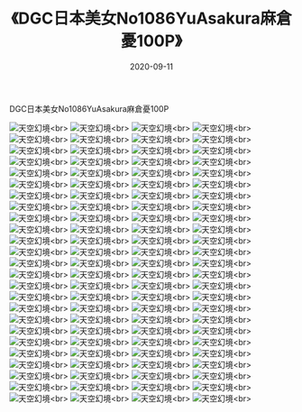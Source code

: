 ﻿---
layout: post
title: 《DGC日本美女No1086YuAsakura麻倉憂100P》
date: 2020-09-11
img: http://photo.orgx.cf/性感/2020/DGC日本美女No1086YuAsakura麻倉憂100P/000.jpg
tags: [美女,性感,泳衣]
---

DGC日本美女No1086YuAsakura麻倉憂100P



![天空幻境](http://photo.orgx.cf/性感/2020/DGC日本美女No1086YuAsakura麻倉憂100P/001.jpg''天空幻境'')<br>
![天空幻境](http://photo.orgx.cf/性感/2020/DGC日本美女No1086YuAsakura麻倉憂100P/002.jpg''天空幻境'')<br>
![天空幻境](http://photo.orgx.cf/性感/2020/DGC日本美女No1086YuAsakura麻倉憂100P/003.jpg''天空幻境'')<br>
![天空幻境](http://photo.orgx.cf/性感/2020/DGC日本美女No1086YuAsakura麻倉憂100P/004.jpg''天空幻境'')<br>
![天空幻境](http://photo.orgx.cf/性感/2020/DGC日本美女No1086YuAsakura麻倉憂100P/005.jpg''天空幻境'')<br>
![天空幻境](http://photo.orgx.cf/性感/2020/DGC日本美女No1086YuAsakura麻倉憂100P/006.jpg''天空幻境'')<br>
![天空幻境](http://photo.orgx.cf/性感/2020/DGC日本美女No1086YuAsakura麻倉憂100P/007.jpg''天空幻境'')<br>
![天空幻境](http://photo.orgx.cf/性感/2020/DGC日本美女No1086YuAsakura麻倉憂100P/008.jpg''天空幻境'')<br>
![天空幻境](http://photo.orgx.cf/性感/2020/DGC日本美女No1086YuAsakura麻倉憂100P/009.jpg''天空幻境'')<br>
![天空幻境](http://photo.orgx.cf/性感/2020/DGC日本美女No1086YuAsakura麻倉憂100P/010.jpg''天空幻境'')<br>
![天空幻境](http://photo.orgx.cf/性感/2020/DGC日本美女No1086YuAsakura麻倉憂100P/011.jpg''天空幻境'')<br>
![天空幻境](http://photo.orgx.cf/性感/2020/DGC日本美女No1086YuAsakura麻倉憂100P/012.jpg''天空幻境'')<br>
![天空幻境](http://photo.orgx.cf/性感/2020/DGC日本美女No1086YuAsakura麻倉憂100P/013.jpg''天空幻境'')<br>
![天空幻境](http://photo.orgx.cf/性感/2020/DGC日本美女No1086YuAsakura麻倉憂100P/014.jpg''天空幻境'')<br>
![天空幻境](http://photo.orgx.cf/性感/2020/DGC日本美女No1086YuAsakura麻倉憂100P/015.jpg''天空幻境'')<br>
![天空幻境](http://photo.orgx.cf/性感/2020/DGC日本美女No1086YuAsakura麻倉憂100P/016.jpg''天空幻境'')<br>
![天空幻境](http://photo.orgx.cf/性感/2020/DGC日本美女No1086YuAsakura麻倉憂100P/017.jpg''天空幻境'')<br>
![天空幻境](http://photo.orgx.cf/性感/2020/DGC日本美女No1086YuAsakura麻倉憂100P/018.jpg''天空幻境'')<br>
![天空幻境](http://photo.orgx.cf/性感/2020/DGC日本美女No1086YuAsakura麻倉憂100P/019.jpg''天空幻境'')<br>
![天空幻境](http://photo.orgx.cf/性感/2020/DGC日本美女No1086YuAsakura麻倉憂100P/020.jpg''天空幻境'')<br>
![天空幻境](http://photo.orgx.cf/性感/2020/DGC日本美女No1086YuAsakura麻倉憂100P/021.jpg''天空幻境'')<br>
![天空幻境](http://photo.orgx.cf/性感/2020/DGC日本美女No1086YuAsakura麻倉憂100P/022.jpg''天空幻境'')<br>
![天空幻境](http://photo.orgx.cf/性感/2020/DGC日本美女No1086YuAsakura麻倉憂100P/023.jpg''天空幻境'')<br>
![天空幻境](http://photo.orgx.cf/性感/2020/DGC日本美女No1086YuAsakura麻倉憂100P/024.jpg''天空幻境'')<br>
![天空幻境](http://photo.orgx.cf/性感/2020/DGC日本美女No1086YuAsakura麻倉憂100P/025.jpg''天空幻境'')<br>
![天空幻境](http://photo.orgx.cf/性感/2020/DGC日本美女No1086YuAsakura麻倉憂100P/026.jpg''天空幻境'')<br>
![天空幻境](http://photo.orgx.cf/性感/2020/DGC日本美女No1086YuAsakura麻倉憂100P/027.jpg''天空幻境'')<br>
![天空幻境](http://photo.orgx.cf/性感/2020/DGC日本美女No1086YuAsakura麻倉憂100P/028.jpg''天空幻境'')<br>
![天空幻境](http://photo.orgx.cf/性感/2020/DGC日本美女No1086YuAsakura麻倉憂100P/029.jpg''天空幻境'')<br>
![天空幻境](http://photo.orgx.cf/性感/2020/DGC日本美女No1086YuAsakura麻倉憂100P/030.jpg''天空幻境'')<br>
![天空幻境](http://photo.orgx.cf/性感/2020/DGC日本美女No1086YuAsakura麻倉憂100P/031.jpg''天空幻境'')<br>
![天空幻境](http://photo.orgx.cf/性感/2020/DGC日本美女No1086YuAsakura麻倉憂100P/032.jpg''天空幻境'')<br>
![天空幻境](http://photo.orgx.cf/性感/2020/DGC日本美女No1086YuAsakura麻倉憂100P/033.jpg''天空幻境'')<br>
![天空幻境](http://photo.orgx.cf/性感/2020/DGC日本美女No1086YuAsakura麻倉憂100P/034.jpg''天空幻境'')<br>
![天空幻境](http://photo.orgx.cf/性感/2020/DGC日本美女No1086YuAsakura麻倉憂100P/035.jpg''天空幻境'')<br>
![天空幻境](http://photo.orgx.cf/性感/2020/DGC日本美女No1086YuAsakura麻倉憂100P/036.jpg''天空幻境'')<br>
![天空幻境](http://photo.orgx.cf/性感/2020/DGC日本美女No1086YuAsakura麻倉憂100P/037.jpg''天空幻境'')<br>
![天空幻境](http://photo.orgx.cf/性感/2020/DGC日本美女No1086YuAsakura麻倉憂100P/038.jpg''天空幻境'')<br>
![天空幻境](http://photo.orgx.cf/性感/2020/DGC日本美女No1086YuAsakura麻倉憂100P/039.jpg''天空幻境'')<br>
![天空幻境](http://photo.orgx.cf/性感/2020/DGC日本美女No1086YuAsakura麻倉憂100P/040.jpg''天空幻境'')<br>
![天空幻境](http://photo.orgx.cf/性感/2020/DGC日本美女No1086YuAsakura麻倉憂100P/041.jpg''天空幻境'')<br>
![天空幻境](http://photo.orgx.cf/性感/2020/DGC日本美女No1086YuAsakura麻倉憂100P/042.jpg''天空幻境'')<br>
![天空幻境](http://photo.orgx.cf/性感/2020/DGC日本美女No1086YuAsakura麻倉憂100P/043.jpg''天空幻境'')<br>
![天空幻境](http://photo.orgx.cf/性感/2020/DGC日本美女No1086YuAsakura麻倉憂100P/044.jpg''天空幻境'')<br>
![天空幻境](http://photo.orgx.cf/性感/2020/DGC日本美女No1086YuAsakura麻倉憂100P/045.jpg''天空幻境'')<br>
![天空幻境](http://photo.orgx.cf/性感/2020/DGC日本美女No1086YuAsakura麻倉憂100P/046.jpg''天空幻境'')<br>
![天空幻境](http://photo.orgx.cf/性感/2020/DGC日本美女No1086YuAsakura麻倉憂100P/047.jpg''天空幻境'')<br>
![天空幻境](http://photo.orgx.cf/性感/2020/DGC日本美女No1086YuAsakura麻倉憂100P/048.jpg''天空幻境'')<br>
![天空幻境](http://photo.orgx.cf/性感/2020/DGC日本美女No1086YuAsakura麻倉憂100P/049.jpg''天空幻境'')<br>
![天空幻境](http://photo.orgx.cf/性感/2020/DGC日本美女No1086YuAsakura麻倉憂100P/050.jpg''天空幻境'')<br>
![天空幻境](http://photo.orgx.cf/性感/2020/DGC日本美女No1086YuAsakura麻倉憂100P/051.jpg''天空幻境'')<br>
![天空幻境](http://photo.orgx.cf/性感/2020/DGC日本美女No1086YuAsakura麻倉憂100P/052.jpg''天空幻境'')<br>
![天空幻境](http://photo.orgx.cf/性感/2020/DGC日本美女No1086YuAsakura麻倉憂100P/053.jpg''天空幻境'')<br>
![天空幻境](http://photo.orgx.cf/性感/2020/DGC日本美女No1086YuAsakura麻倉憂100P/054.jpg''天空幻境'')<br>
![天空幻境](http://photo.orgx.cf/性感/2020/DGC日本美女No1086YuAsakura麻倉憂100P/055.jpg''天空幻境'')<br>
![天空幻境](http://photo.orgx.cf/性感/2020/DGC日本美女No1086YuAsakura麻倉憂100P/056.jpg''天空幻境'')<br>
![天空幻境](http://photo.orgx.cf/性感/2020/DGC日本美女No1086YuAsakura麻倉憂100P/057.jpg''天空幻境'')<br>
![天空幻境](http://photo.orgx.cf/性感/2020/DGC日本美女No1086YuAsakura麻倉憂100P/058.jpg''天空幻境'')<br>
![天空幻境](http://photo.orgx.cf/性感/2020/DGC日本美女No1086YuAsakura麻倉憂100P/059.jpg''天空幻境'')<br>
![天空幻境](http://photo.orgx.cf/性感/2020/DGC日本美女No1086YuAsakura麻倉憂100P/060.jpg''天空幻境'')<br>
![天空幻境](http://photo.orgx.cf/性感/2020/DGC日本美女No1086YuAsakura麻倉憂100P/061.jpg''天空幻境'')<br>
![天空幻境](http://photo.orgx.cf/性感/2020/DGC日本美女No1086YuAsakura麻倉憂100P/062.jpg''天空幻境'')<br>
![天空幻境](http://photo.orgx.cf/性感/2020/DGC日本美女No1086YuAsakura麻倉憂100P/063.jpg''天空幻境'')<br>
![天空幻境](http://photo.orgx.cf/性感/2020/DGC日本美女No1086YuAsakura麻倉憂100P/064.jpg''天空幻境'')<br>
![天空幻境](http://photo.orgx.cf/性感/2020/DGC日本美女No1086YuAsakura麻倉憂100P/065.jpg''天空幻境'')<br>
![天空幻境](http://photo.orgx.cf/性感/2020/DGC日本美女No1086YuAsakura麻倉憂100P/066.jpg''天空幻境'')<br>
![天空幻境](http://photo.orgx.cf/性感/2020/DGC日本美女No1086YuAsakura麻倉憂100P/067.jpg''天空幻境'')<br>
![天空幻境](http://photo.orgx.cf/性感/2020/DGC日本美女No1086YuAsakura麻倉憂100P/068.jpg''天空幻境'')<br>
![天空幻境](http://photo.orgx.cf/性感/2020/DGC日本美女No1086YuAsakura麻倉憂100P/069.jpg''天空幻境'')<br>
![天空幻境](http://photo.orgx.cf/性感/2020/DGC日本美女No1086YuAsakura麻倉憂100P/070.jpg''天空幻境'')<br>
![天空幻境](http://photo.orgx.cf/性感/2020/DGC日本美女No1086YuAsakura麻倉憂100P/071.jpg''天空幻境'')<br>
![天空幻境](http://photo.orgx.cf/性感/2020/DGC日本美女No1086YuAsakura麻倉憂100P/072.jpg''天空幻境'')<br>
![天空幻境](http://photo.orgx.cf/性感/2020/DGC日本美女No1086YuAsakura麻倉憂100P/073.jpg''天空幻境'')<br>
![天空幻境](http://photo.orgx.cf/性感/2020/DGC日本美女No1086YuAsakura麻倉憂100P/074.jpg''天空幻境'')<br>
![天空幻境](http://photo.orgx.cf/性感/2020/DGC日本美女No1086YuAsakura麻倉憂100P/075.jpg''天空幻境'')<br>
![天空幻境](http://photo.orgx.cf/性感/2020/DGC日本美女No1086YuAsakura麻倉憂100P/076.jpg''天空幻境'')<br>
![天空幻境](http://photo.orgx.cf/性感/2020/DGC日本美女No1086YuAsakura麻倉憂100P/077.jpg''天空幻境'')<br>
![天空幻境](http://photo.orgx.cf/性感/2020/DGC日本美女No1086YuAsakura麻倉憂100P/078.jpg''天空幻境'')<br>
![天空幻境](http://photo.orgx.cf/性感/2020/DGC日本美女No1086YuAsakura麻倉憂100P/079.jpg''天空幻境'')<br>
![天空幻境](http://photo.orgx.cf/性感/2020/DGC日本美女No1086YuAsakura麻倉憂100P/080.jpg''天空幻境'')<br>
![天空幻境](http://photo.orgx.cf/性感/2020/DGC日本美女No1086YuAsakura麻倉憂100P/081.jpg''天空幻境'')<br>
![天空幻境](http://photo.orgx.cf/性感/2020/DGC日本美女No1086YuAsakura麻倉憂100P/082.jpg''天空幻境'')<br>
![天空幻境](http://photo.orgx.cf/性感/2020/DGC日本美女No1086YuAsakura麻倉憂100P/083.jpg''天空幻境'')<br>
![天空幻境](http://photo.orgx.cf/性感/2020/DGC日本美女No1086YuAsakura麻倉憂100P/084.jpg''天空幻境'')<br>
![天空幻境](http://photo.orgx.cf/性感/2020/DGC日本美女No1086YuAsakura麻倉憂100P/085.jpg''天空幻境'')<br>
![天空幻境](http://photo.orgx.cf/性感/2020/DGC日本美女No1086YuAsakura麻倉憂100P/086.jpg''天空幻境'')<br>
![天空幻境](http://photo.orgx.cf/性感/2020/DGC日本美女No1086YuAsakura麻倉憂100P/087.jpg''天空幻境'')<br>
![天空幻境](http://photo.orgx.cf/性感/2020/DGC日本美女No1086YuAsakura麻倉憂100P/088.jpg''天空幻境'')<br>
![天空幻境](http://photo.orgx.cf/性感/2020/DGC日本美女No1086YuAsakura麻倉憂100P/089.jpg''天空幻境'')<br>
![天空幻境](http://photo.orgx.cf/性感/2020/DGC日本美女No1086YuAsakura麻倉憂100P/090.jpg''天空幻境'')<br>
![天空幻境](http://photo.orgx.cf/性感/2020/DGC日本美女No1086YuAsakura麻倉憂100P/091.jpg''天空幻境'')<br>
![天空幻境](http://photo.orgx.cf/性感/2020/DGC日本美女No1086YuAsakura麻倉憂100P/092.jpg''天空幻境'')<br>
![天空幻境](http://photo.orgx.cf/性感/2020/DGC日本美女No1086YuAsakura麻倉憂100P/093.jpg''天空幻境'')<br>
![天空幻境](http://photo.orgx.cf/性感/2020/DGC日本美女No1086YuAsakura麻倉憂100P/094.jpg''天空幻境'')<br>
![天空幻境](http://photo.orgx.cf/性感/2020/DGC日本美女No1086YuAsakura麻倉憂100P/095.jpg''天空幻境'')<br>
![天空幻境](http://photo.orgx.cf/性感/2020/DGC日本美女No1086YuAsakura麻倉憂100P/096.jpg''天空幻境'')<br>
![天空幻境](http://photo.orgx.cf/性感/2020/DGC日本美女No1086YuAsakura麻倉憂100P/097.jpg''天空幻境'')<br>
![天空幻境](http://photo.orgx.cf/性感/2020/DGC日本美女No1086YuAsakura麻倉憂100P/098.jpg''天空幻境'')<br>
![天空幻境](http://photo.orgx.cf/性感/2020/DGC日本美女No1086YuAsakura麻倉憂100P/099.jpg''天空幻境'')<br>
![天空幻境](http://photo.orgx.cf/性感/2020/DGC日本美女No1086YuAsakura麻倉憂100P/100.jpg''天空幻境'')<br>